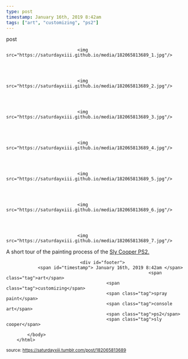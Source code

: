 ```yaml
---
type: post
timestamp: January 16th, 2019 8:42am
tags: ["art", "customizing", "ps2"]
---
```

post


                               <img src="https://saturdayxiii.github.io/media/182065813689_1.jpg"/>
                           

                                                                                                                           

                               <img src="https://saturdayxiii.github.io/media/182065813689_2.jpg"/>
                           

                                                                                                                           

                               <img src="https://saturdayxiii.github.io/media/182065813689_3.jpg"/>
                           

                                                                                                                           

                               <img src="https://saturdayxiii.github.io/media/182065813689_4.jpg"/>
                           

                                                                                                                           

                               <img src="https://saturdayxiii.github.io/media/182065813689_5.jpg"/>
                           

                                                                                                                           

                               <img src="https://saturdayxiii.github.io/media/182065813689_6.jpg"/>
                           

                                                                                                                           

                               <img src="https://saturdayxiii.github.io/media/182065813689_7.jpg"/>
                           

                                                                                                                      
A short tour of the painting process of the <a href="http://heavyhanded.ca/post/181056446837/ps2-case-mod-artwork-of-sly-cooper-templated" target="_blank">Sly Cooper PS2.</a>
 
                                    
                
                
                
                
                                <div id="footer">
                <span id="timestamp"> January 16th, 2019 8:42am </span>
                                                          <span class="tag">art</span>
                                          <span class="tag">customizing</span>
                                          <span class="tag">spray paint</span>
                                          <span class="tag">console art</span>
                                          <span class="tag">ps2</span>
                                          <span class="tag">sly cooper</span>
                                                    
            </body>
        </html>

        
<small>source: https://saturdayxiii.tumblr.com/post/182065813689</small>